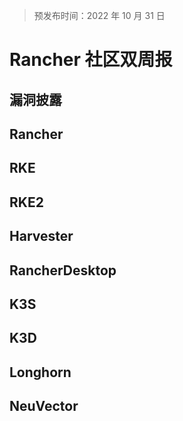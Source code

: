 > 预发布时间：2022 年 10 月 31 日

# Rancher 社区双周报

## 漏洞披露

## Rancher

## RKE

## RKE2

## Harvester

## RancherDesktop

## K3S

## K3D

## Longhorn

## NeuVector
